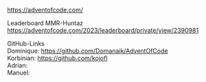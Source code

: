 https://adventofcode.com/  

Leaderboard MMR-Huntaz  
https://adventofcode.com/2023/leaderboard/private/view/2390981  

GitHub-Links  
Dominique: https://github.com/Domanaik/AdventOfCode  
Korbinian: https://github.com/kojofl  
Adrian:  
Manuel:  
